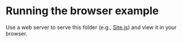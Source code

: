 # Running the browser example

Use a web server to serve this folder (e.g., [Site.js](https://sitejs.org)) and view it in your browser.

